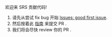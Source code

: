 欢迎来 SRS 贡献代码!

1. 请先从尝试 fix bug 开始 [Issues: good first issue](https://github.com/ossrs/srs/issues?q=is%3Aopen+is%3Aissue+label%3A%22good+first+issue%22).
2. 然后按着此 [指南](https://github.com/ossrs/srs/wiki/HowToFilePR) 来提交 PR .
3. 我们将会尽快 review 你的 PR .
